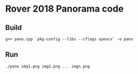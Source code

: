 # Rover 2018 Panorama code

## Build  
```g++ pano.cpp `pkg-config --libs --cflags opencv` -o pano```

## Run
```./pano img1.png img2.png ... imgn.png```